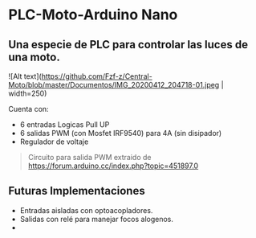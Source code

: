 # **PLC-Moto-Arduino Nano**
## Una especie de **PLC** para controlar las luces de una moto.

![Alt text](https://github.com/Fzf-z/Central-Moto/blob/master/Documentos/IMG_20200412_204718-01.jpeg | width=250)

Cuenta con:
- 6 entradas Logicas Pull UP
- 6 salidas PWM (con Mosfet IRF9540) para 4A (sin disipador)
- Regulador de voltaje

>Circuito para salida PWM extraido de https://forum.arduino.cc/index.php?topic=451897.0
>
>

## Futuras Implementaciones

- Entradas aisladas con optoacopladores.
- Salidas con relé para manejar focos alogenos.
- 
